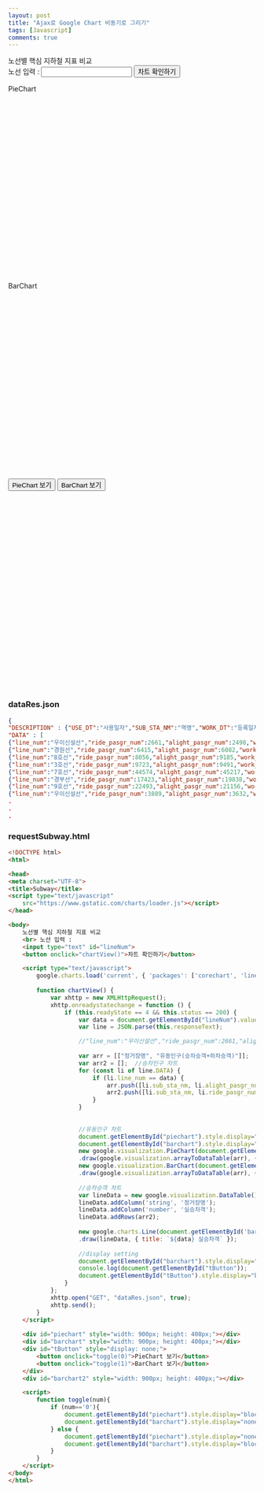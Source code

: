 ```yaml
---
layout: post
title: "Ajax로 Google Chart 비동기로 그리기"
tags: [Javascript]
comments: true
---
```


<script src="https://www.gstatic.com/charts/loader.js"></script>
노선별 핵심 지하철 지표 비교
<br> 노선 입력 :
<input type="text" id="lineNum">
<button onclick="chartView()">차트 확인하기</button>

<script>
    google.charts.load('current', { 'packages': ['corechart', 'line'] });
    
    function chartView() {
        var xhttp = new XMLHttpRequest();
        xhttp.onreadystatechange = function () {
            if (this.readyState == 4 && this.status == 200) {
                var data = document.getElementById("lineNum").value;
                var line = JSON.parse(this.responseText);

                //"line_num":"우이신설선","ride_pasgr_num":2661,"alight_pasgr_num":2498,"work_dt":"20200810","use_dt":"20200807","sub_sta_nm":"4.19민주묘지"},
                
                var arr = [["정거장명", "유동인구(승차승객+하차승객)"]];	//유동인구 차트
                var arr2 = [];	//승차인구 차트
                for (const li of line.DATA) {
                    if (li.line_num == data) {
                        arr.push([li.sub_sta_nm, li.alight_pasgr_num + li.ride_pasgr_num]);
                        arr2.push([li.sub_sta_nm, li.ride_pasgr_num - li.alight_pasgr_num]);
                    }
                }
                
                
                //유동인구 차트
                document.getElementById("piechart").style.display="block";
                document.getElementById("barchart").style.display="block";
                new google.visualization.PieChart(document.getElementById('piechart'))
                .draw(google.visualization.arrayToDataTable(arr), { title: `${data} 유동인구` });
                new google.visualization.BarChart(document.getElementById('barchart'))
                .draw(google.visualization.arrayToDataTable(arr), { title: `${data} 유동인구` });
                
                //승차승객 차트
                var lineData = new google.visualization.DataTable();
                lineData.addColumn('string', '정거장명');
                lineData.addColumn('number', '실승차객');
                lineData.addRows(arr2);
                
                new google.charts.Line(document.getElementById('barchart2'))
                .draw(lineData, { title: `${data} 실승차객` });
                
                //display setting
                document.getElementById("barchart").style.display="none";
                console.log(document.getElementById("tButton"));
                document.getElementById("tButton").style.display="block";
            }
        };
        xhttp.open("GET", "dataRes.json", true);
        xhttp.send();
    }
</script>

<div id="piechart" style="width: 900px; height: 400px;">PieChart</div>
<div id="barchart" style="width: 900px; height: 400px;">BarChart</div>
<div id="tButton" style="display: block;">
    <button onclick="toggle(0)">PieChart 보기</button>
    <button onclick="toggle(1)">BarChart 보기</button>
</div>
<div id="barchart2" style="width: 900px; height: 400px;"></div>

<script>
    function toggle(num){
        if (num=='0'){
            document.getElementById("piechart").style.display="block";
            document.getElementById("barchart").style.display="none";
        } else {
            document.getElementById("piechart").style.display="none";
            document.getElementById("barchart").style.display="block";
        }
    }
</script>


### dataRes.json

```json
{
"DESCRIPTION" : {"USE_DT":"사용일자","SUB_STA_NM":"역명","WORK_DT":"등록일자","RIDE_PASGR_NUM":"승차총승객수","LINE_NUM":"호선명","ALIGHT_PASGR_NUM":"하차총승객수"},
"DATA" : [
{"line_num":"우이신설선","ride_pasgr_num":2661,"alight_pasgr_num":2498,"work_dt":"20200810","use_dt":"20200807","sub_sta_nm":"4.19민주묘지"},
{"line_num":"경원선","ride_pasgr_num":6415,"alight_pasgr_num":6082,"work_dt":"20200810","use_dt":"20200807","sub_sta_nm":"가능"},
{"line_num":"8호선","ride_pasgr_num":8056,"alight_pasgr_num":9185,"work_dt":"20200810","use_dt":"20200807","sub_sta_nm":"가락시장"},
{"line_num":"3호선","ride_pasgr_num":9723,"alight_pasgr_num":9491,"work_dt":"20200810","use_dt":"20200807","sub_sta_nm":"가락시장"},
{"line_num":"7호선","ride_pasgr_num":44574,"alight_pasgr_num":45217,"work_dt":"20200810","use_dt":"20200807","sub_sta_nm":"가산디지털단지"},
{"line_num":"경부선","ride_pasgr_num":17423,"alight_pasgr_num":19838,"work_dt":"20200810","use_dt":"20200807","sub_sta_nm":"가산디지털단지"},
{"line_num":"9호선","ride_pasgr_num":22493,"alight_pasgr_num":21156,"work_dt":"20200810","use_dt":"20200807","sub_sta_nm":"가양"},
{"line_num":"우이신설선","ride_pasgr_num":3889,"alight_pasgr_num":3632,"work_dt":"20200810","use_dt":"20200807","sub_sta_nm":"가오리"},
.
.
.
```

### requestSubway.html

```html
<!DOCTYPE html>
<html>

<head>
<meta charset="UTF-8">
<title>Subway</title>
<script type="text/javascript"
	src="https://www.gstatic.com/charts/loader.js"></script>
</head>

<body>
	노선별 핵심 지하철 지표 비교
	<br> 노선 입력 :
	<input type="text" id="lineNum">
	<button onclick="chartView()">차트 확인하기</button>

	<script type="text/javascript">
        google.charts.load('current', { 'packages': ['corechart', 'line'] });
		
        function chartView() {
            var xhttp = new XMLHttpRequest();
            xhttp.onreadystatechange = function () {
                if (this.readyState == 4 && this.status == 200) {
                    var data = document.getElementById("lineNum").value;
                    var line = JSON.parse(this.responseText);

                    //"line_num":"우이신설선","ride_pasgr_num":2661,"alight_pasgr_num":2498,"work_dt":"20200810","use_dt":"20200807","sub_sta_nm":"4.19민주묘지"},
                    
                    var arr = [["정거장명", "유동인구(승차승객+하차승객)"]];	//유동인구 차트
                    var arr2 = [];	//승차인구 차트
                    for (const li of line.DATA) {
                        if (li.line_num == data) {
                            arr.push([li.sub_sta_nm, li.alight_pasgr_num + li.ride_pasgr_num]);
                            arr2.push([li.sub_sta_nm, li.ride_pasgr_num - li.alight_pasgr_num]);
                        }
                    }
                    
                    
                    //유동인구 차트
                    document.getElementById("piechart").style.display="block";
                    document.getElementById("barchart").style.display="block";
                    new google.visualization.PieChart(document.getElementById('piechart'))
                    .draw(google.visualization.arrayToDataTable(arr), { title: `${data} 유동인구` });
                    new google.visualization.BarChart(document.getElementById('barchart'))
                    .draw(google.visualization.arrayToDataTable(arr), { title: `${data} 유동인구` });
					
                    //승차승객 차트
                    var lineData = new google.visualization.DataTable();
                    lineData.addColumn('string', '정거장명');
                    lineData.addColumn('number', '실승차객');
                    lineData.addRows(arr2);
                    
                    new google.charts.Line(document.getElementById('barchart2'))
                    .draw(lineData, { title: `${data} 실승차객` });
                    
                    //display setting
                    document.getElementById("barchart").style.display="none";
                    console.log(document.getElementById("tButton"));
                    document.getElementById("tButton").style.display="block";
                }
            };
            xhttp.open("GET", "dataRes.json", true);
            xhttp.send();
        }
    </script>
    
    <div id="piechart" style="width: 900px; height: 400px;"></div>
    <div id="barchart" style="width: 900px; height: 400px;"></div>
    <div id="tButton" style="display: none;">
        <button onclick="toggle(0)">PieChart 보기</button>
        <button onclick="toggle(1)">BarChart 보기</button>
    </div>
    <div id="barchart2" style="width: 900px; height: 400px;"></div>

    <script>
        function toggle(num){
            if (num=='0'){
                document.getElementById("piechart").style.display="block";
                document.getElementById("barchart").style.display="none";
            } else {
                document.getElementById("piechart").style.display="none";
                document.getElementById("barchart").style.display="block";
            }
        }
    </script>
</body>
</html>
```